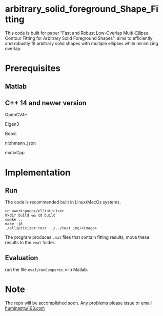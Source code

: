 # arbitrary_solid_foreground_Shape_Fitting
This code is built for paper "Fast and Robust Low-Overlap Multi-Ellipse Contour Fitting for Arbitrary Solid Foreground Shapes", aims to efficiently and robustly fit arbitrary solid shapes with multiple ellipses while minimizing overlap. 

# Prerequisites

## Matlab
## C++ 14 and newer version

OpenCV4+

Eigen3

Boost

nlohmann_json

matioCpp

# Implementation

## Run

The code is recommended built in Linux/MacOs systems.

```
cd <workspace>/ellipticizer
mkdir build && cd build
cmake ..
make -j8
./ellipticizer-test ../../test_img/<image>
```

The program produces `.mat` files that contain fitting results, move these results to the `eval` folder. 

## Evaluation

run the file `eval/runCompares.m` in Matlab.

# Note

The repo will be accomplished soon. Any problems please issue or email huminant@163.com

